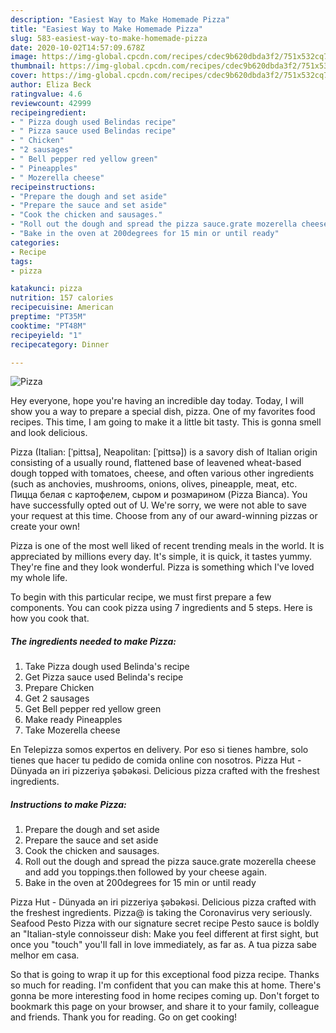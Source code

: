 ```yaml
---
description: "Easiest Way to Make Homemade Pizza"
title: "Easiest Way to Make Homemade Pizza"
slug: 583-easiest-way-to-make-homemade-pizza
date: 2020-10-02T14:57:09.678Z
image: https://img-global.cpcdn.com/recipes/cdec9b620dbda3f2/751x532cq70/pizza-recipe-main-photo.jpg
thumbnail: https://img-global.cpcdn.com/recipes/cdec9b620dbda3f2/751x532cq70/pizza-recipe-main-photo.jpg
cover: https://img-global.cpcdn.com/recipes/cdec9b620dbda3f2/751x532cq70/pizza-recipe-main-photo.jpg
author: Eliza Beck
ratingvalue: 4.6
reviewcount: 42999
recipeingredient:
- " Pizza dough used Belindas recipe"
- " Pizza sauce used Belindas recipe"
- " Chicken"
- "2 sausages"
- " Bell pepper red yellow green"
- " Pineapples"
- " Mozerella cheese"
recipeinstructions:
- "Prepare the dough and set aside"
- "Prepare the sauce and set aside"
- "Cook the chicken and sausages."
- "Roll out the dough and spread the pizza sauce.grate mozerella cheese and add you toppings.then followed by your cheese again."
- "Bake in the oven at 200degrees for 15 min or until ready"
categories:
- Recipe
tags:
- pizza

katakunci: pizza 
nutrition: 157 calories
recipecuisine: American
preptime: "PT35M"
cooktime: "PT48M"
recipeyield: "1"
recipecategory: Dinner

---
```



![Pizza](https://img-global.cpcdn.com/recipes/cdec9b620dbda3f2/751x532cq70/pizza-recipe-main-photo.jpg)

Hey everyone, hope you're having an incredible day today. Today, I will show you a way to prepare a special dish, pizza. One of my favorites food recipes. This time, I am going to make it a little bit tasty. This is gonna smell and look delicious.

Pizza (Italian: [ˈpittsa], Neapolitan: [ˈpittsə]) is a savory dish of Italian origin consisting of a usually round, flattened base of leavened wheat-based dough topped with tomatoes, cheese, and often various other ingredients (such as anchovies, mushrooms, onions, olives, pineapple, meat, etc. Пицца белая с картофелем, сыром и розмарином (Pizza Bianca). You have successfully opted out of U. We&#39;re sorry, we were not able to save your request at this time. Choose from any of our award-winning pizzas or create your own!

Pizza is one of the most well liked of recent trending meals in the world. It is appreciated by millions every day. It's simple, it is quick, it tastes yummy. They're fine and they look wonderful. Pizza is something which I've loved my whole life.


To begin with this particular recipe, we must first prepare a few components. You can cook pizza using 7 ingredients and 5 steps. Here is how you cook that.

<!--inarticleads1-->

##### The ingredients needed to make Pizza:

1. Take  Pizza dough used Belinda&#39;s recipe
1. Get  Pizza sauce used Belinda&#39;s recipe
1. Prepare  Chicken
1. Get 2 sausages
1. Get  Bell pepper red yellow green
1. Make ready  Pineapples
1. Take  Mozerella cheese


En Telepizza somos expertos en delivery. Por eso si tienes hambre, solo tienes que hacer tu pedido de comida online con nosotros. Pizza Hut - Dünyada ən iri pizzeriya şəbəkəsi. Delicious pizza crafted with the freshest ingredients. 

<!--inarticleads2-->

##### Instructions to make Pizza:

1. Prepare the dough and set aside
1. Prepare the sauce and set aside
1. Cook the chicken and sausages.
1. Roll out the dough and spread the pizza sauce.grate mozerella cheese and add you toppings.then followed by your cheese again.
1. Bake in the oven at 200degrees for 15 min or until ready


Pizza Hut - Dünyada ən iri pizzeriya şəbəkəsi. Delicious pizza crafted with the freshest ingredients. Pizza@ is taking the Coronavirus very seriously. Seafood Pesto Pizza with our signature secret recipe Pesto sauce is boldly an &#34;Italian-style connoisseur dish: Make you feel different at first sight, but once you &#34;touch&#34; you&#39;ll fall in love immediately, as far as. A tua pizza sabe melhor em casa. 

So that is going to wrap it up for this exceptional food pizza recipe. Thanks so much for reading. I'm confident that you can make this at home. There's gonna be more interesting food in home recipes coming up. Don't forget to bookmark this page on your browser, and share it to your family, colleague and friends. Thank you for reading. Go on get cooking!
